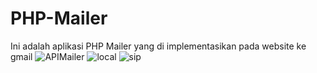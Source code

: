 # PHP-Mailer
Ini adalah aplikasi PHP Mailer yang di implementasikan pada website ke gmail
![APIMailer](https://user-images.githubusercontent.com/37375461/205529768-5ed90ac5-0d2b-48d4-af3f-2c7fcd20b7cf.PNG)
![local](https://user-images.githubusercontent.com/37375461/205529805-a5905264-7ada-4c84-bbdc-9f1c564891dc.PNG)
![sip](https://user-images.githubusercontent.com/37375461/205529811-1481f72d-c87c-4c48-a015-6779e8b4eaa3.PNG)
